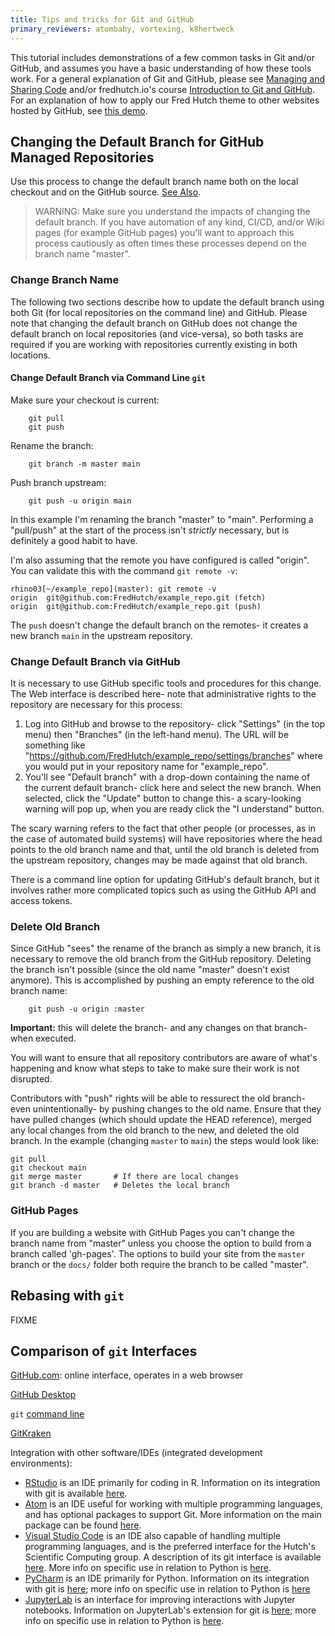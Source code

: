 ```yaml
---
title: Tips and tricks for Git and GitHub
primary_reviewers: atombaby, vortexing, k8hertweck
---
```


This tutorial includes demonstrations of a few common tasks in Git and/or GitHub,
and assumes you have a basic understanding of how these tools work.
For a general explanation of Git and GitHub,
please see [Managing and Sharing Code](/scicomputing/software_managecode/)
and/or fredhutch.io's course [Introduction to Git and GitHub](http://www.fredhutch.io/resources/#introduction-to-git-and-github).
For an explanation of how to apply our Fred Hutch theme to other websites hosted by GitHub,
see [this demo](/compdemos/github_pages_FHtheme/).

## Changing the Default Branch for GitHub Managed Repositories

Use this process to change the default branch name both on the local checkout and on the GitHub source.  [See Also](https://www.cnet.com/news/microsofts-github-is-removing-coding-terms-like-master-and-slave/).

> WARNING: Make sure you understand the impacts of changing the default branch.  If you have automation of any kind, CI/CD, and/or Wiki pages (for example GitHub pages) you'll want to approach this process cautiously as often times these processes depend on the branch name "master".

### Change Branch Name

The following two sections describe how to update the default branch using both Git (for local repositories on the command line) and GitHub.
Please note that changing the default branch on GitHub does not change the default branch on local repositories
(and vice-versa),
so both tasks are required if you are working with repositories currently existing in both locations.

#### Change Default Branch via Command Line `git`

Make sure your checkout is current:
```
    git pull
    git push
```
Rename the branch:
```
    git branch -m master main
```
Push branch upstream:
```
    git push -u origin main
```

In this example I'm renaming the branch "master" to "main".  Performing a "pull/push" at the start of the process isn't _strictly_ necessary, but is definitely a good habit to have.

I'm also assuming that the remote you have configured is called "origin".  You can validate this with the command `git remote -v`:

```
rhino03[~/example_repo](master): git remote -v
origin	git@github.com:FredHutch/example_repo.git (fetch)
origin	git@github.com:FredHutch/example_repo.git (push)
```

The `push` doesn't change the default branch on the remotes- it creates a new branch `main` in the upstream repository.

### Change Default Branch via GitHub

It is necessary to use GitHub specific tools and procedures for this change.  The Web interface is described here- note that administrative rights to the repository are necessary for this process:

  1. Log into GitHub and browse to the repository- click "Settings" (in the top menu) then "Branches" (in the left-hand menu).  The URL will be something like "https://github.com/FredHutch/example_repo/settings/branches" where you would put in your repository name for "example_repo".
  2. You'll see "Default branch" with a drop-down containing the name of the current default branch- click here and select the new branch.  When selected, click the "Update" button to change this- a scary-looking warning will pop up, when you are ready click the "I understand" button.

The scary warning refers to the fact that other people (or processes, as in the case of automated build systems) will have repositories where the head points to the old branch name and that, until the old branch is deleted from the upstream repository, changes may be made against that old branch.

There is a command line option for updating GitHub's default branch, but it involves rather more complicated topics such as using the GitHub API and access tokens.

### Delete Old Branch

Since GitHub "sees" the rename of the branch as simply a new branch, it is necessary to remove the old branch from the GitHub repository.  Deleting the branch isn't possible (since the old name "master" doesn't exist anymore).  This is accomplished by pushing an empty reference to the old branch name:
```
    git push -u origin :master
```

**Important:** this will delete the branch- and any changes on that branch- when executed.

You will want to ensure that all repository contributors are aware of what's happening and know what steps to take to make sure their work is not disrupted.

Contributors with "push" rights will be able to ressurect the old branch- even unintentionally- by pushing changes to the old name.  Ensure that they have pulled changes (which should update the HEAD reference), merged any local changes from the old branch to the new, and deleted the old branch.  In the example (changing `master` to `main`) the steps would look like:

```
git pull
git checkout main
git merge master       # If there are local changes
git branch -d master   # Deletes the local branch
```

### GitHub Pages

If you are building a website with GitHub Pages you can't change the branch name from "master" unless you choose the option to build from a branch called 'gh-pages'. The options to build your site from the `master` branch or the `docs/` folder both require the branch to be called "master".  

## Rebasing with `git`

FIXME

## Comparison of `git` Interfaces

[GitHub.com](https://docs.github.com/en/github): online interface, operates in a web browser

[GitHub Desktop](https://docs.github.com/en/desktop)

`git` [command line](https://git-scm.com/docs)

[GitKraken](https://www.gitkraken.com)

Integration with other software/IDEs (integrated development environments):
- [RStudio](https://rstudio.com/products/rstudio/download/) is an IDE primarily for coding in R.
Information on its integration with git is available [here](https://support.rstudio.com/hc/en-us/articles/200532077-Version-Control-with-Git-and-SVN).
- [Atom](http://atom.io) is an IDE
useful for working with multiple programming languages,
and has optional packages to support Git.
More information on the main package can be found [here](https://atom.io/packages/git-gui).
- [Visual Studio Code](https://code.visualstudio.com) is an IDE also capable of handling multiple programming languages,
and is the preferred interface for the Hutch's Scientific Computing group.
A description of its git interface is available [here](https://code.visualstudio.com/docs/editor/versioncontrol).
More info on specific use in relation to Python is [here](https://sciwiki.fredhutch.org/scicomputing/software_python/#visual-studio-code).
- [PyCharm](https://www.jetbrains.com/pycharm/) is an IDE primarily for Python.
Information on its integration with git is [here](https://www.jetbrains.com/help/pycharm/using-git-integration.html#set-passwords-for-git-remotes);
more info on specific use in relation to Python is [here](https://sciwiki.fredhutch.org/scicomputing/software_python/#pycharm)
- [JupyterLab](https://jupyterlab.readthedocs.io/en/stable/index.html) is an interface for improving interactions with Jupyter notebooks.
Information on JupyterLab's extension for git is [here](https://github.com/jupyterlab/jupyterlab-git);
more info on specific use in relation to Python is [here](https://sciwiki.fredhutch.org/scicomputing/software_python/#jupyter-notebooks).
